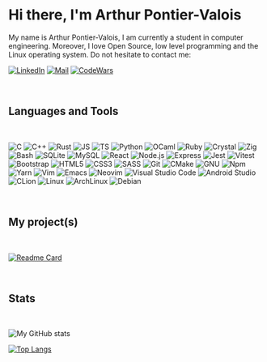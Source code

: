 # Hi there, I'm Arthur Pontier-Valois

My name is Arthur Pontier-Valois, I am currently a student in computer engineering. Moreover, I love Open Source, low level programming and the Linux operating system. Do not hesitate to contact me:

<a href="https://www.linkedin.com/in/arthur-pontier-valois-380983251/">![LinkedIn](https://img.shields.io/badge/-ArthurPV-d7ddd9?color=282d39&label=%20&logo=LinkedIn&logoColor=d7ddd9&style=for-the-badge)</a>
<a href="mailto:arthurpontiervalois@gmail.com">
![Mail](https://img.shields.io/badge/-ArthurPV-d7ddd9?color=282d39&label=%20&logo=GMail&logoColor=d7ddd9&style=for-the-badge)</a>
<a href="https://www.codewars.com/users/ArthurPV">![CodeWars](https://img.shields.io/badge/-ArthurPV-d7ddd9?color=282d39&label=%20&logo=CodeWars&logoColor=d7ddd9&style=for-the-badge)</a>

<br />

## Languages and Tools

<br />

![C](https://img.shields.io/badge/---?color=282d39&label=%20&logo=c&logoColor=d7ddd9&style=for-the-badge)
![C++](https://img.shields.io/badge/---?color=282d39&label=%20&logo=cplusplus&logoColor=d7ddd9&style=for-the-badge)
![Rust](https://img.shields.io/badge/---?color=282d39&label=%20&logo=rust&logoColor=d7ddd9&style=for-the-badge)
![JS](https://img.shields.io/badge/---?color=282d39&label=%20&logo=JavaScript&logoColor=d7ddd9&style=for-the-badge)
![TS](https://img.shields.io/badge/---?color=282d39&label=%20&logo=TypeScript&logoColor=d7ddd9&style=for-the-badge)
![Python](https://img.shields.io/badge/---?color=282d39&label=%20&logo=Python&logoColor=d7ddd9&style=for-the-badge)
![OCaml](https://img.shields.io/badge/---?color=282d39&label=%20&logo=OCaml&logoColor=d7ddd9&style=for-the-badge)
![Ruby](https://img.shields.io/badge/---?color=282d39&label=%20&logo=ruby&logoColor=d7ddd9&style=for-the-badge)
![Crystal](https://img.shields.io/badge/---?color=282d39&label=%20&logo=crystal&logoColor=d7ddd9&style=for-the-badge)
![Zig](https://img.shields.io/badge/---?color=282d39&label=%20&logo=Zig&logoColor=d7ddd9&style=for-the-badge)
![Bash](https://img.shields.io/badge/---?color=282d39&label=%20&logo=GNUBash&logoColor=d7ddd9&style=for-the-badge)
![SQLite](https://img.shields.io/badge/---?color=282d39&label=%20&logo=SQLite&logoColor=d7ddd9&style=for-the-badge)
![MySQL](https://img.shields.io/badge/---?color=282d39&label=%20&logo=MySQL&logoColor=d7ddd9&style=for-the-badge)
![React](https://img.shields.io/badge/---?color=282d39&label=%20&logo=React&logoColor=d7ddd9&style=for-the-badge)
![Node.js](https://img.shields.io/badge/---?color=282d39&label=%20&logo=Node.js&logoColor=d7ddd9&style=for-the-badge)
![Express](https://img.shields.io/badge/---?color=282d39&label=%20&logo=Express&logoColor=d7ddd9&style=for-the-badge)
![Jest](https://img.shields.io/badge/---?color=282d39&label=%20&logo=Jest&logoColor=d7ddd9&style=for-the-badge)
![Vitest](https://img.shields.io/badge/---?color=282d39&label=%20&logo=Vitest&logoColor=d7ddd9&style=for-the-badge)
![Bootstrap](https://img.shields.io/badge/---?color=282d39&label=%20&logo=Bootstrap&logoColor=d7ddd9&style=for-the-badge)
![HTML5](https://img.shields.io/badge/---?color=282d39&label=%20&logo=HTML5&logoColor=d7ddd9&style=for-the-badge)
![CSS3](https://img.shields.io/badge/---?color=282d39&label=%20&logo=CSS3&logoColor=d7ddd9&style=for-the-badge)
![SASS](https://img.shields.io/badge/---?color=282d39&label=%20&logo=SASS&logoColor=d7ddd9&style=for-the-badge)
![Git](https://img.shields.io/badge/---?color=282d39&label=%20&logo=Git&logoColor=d7ddd9&style=for-the-badge)
![CMake](https://img.shields.io/badge/---?color=282d39&label=%20&logo=CMake&logoColor=d7ddd9&style=for-the-badge)
![GNU](https://img.shields.io/badge/---?color=282d39&label=%20&logo=GNU&logoColor=d7ddd9&style=for-the-badge)
![Npm](https://img.shields.io/badge/---?color=282d39&label=%20&logo=Npm&logoColor=d7ddd9&style=for-the-badge)
![Yarn](https://img.shields.io/badge/---?color=282d39&label=%20&logo=Yarn&logoColor=d7ddd9&style=for-the-badge)
![Vim](https://img.shields.io/badge/---?color=282d39&label=%20&logo=Vim&logoColor=d7ddd9&style=for-the-badge)
![Emacs](https://img.shields.io/badge/---?color=282d39&label=%20&logo=GNUEmacs&logoColor=d7ddd9&style=for-the-badge)
![Neovim](https://img.shields.io/badge/---?color=282d39&label=%20&logo=Neovim&logoColor=d7ddd9&style=for-the-badge)
![Visual Studio Code](https://img.shields.io/badge/---?color=282d39&label=%20&logo=VisualStudioCode&logoColor=d7ddd9&style=for-the-badge)
![Android Studio](https://img.shields.io/badge/---?color=282d39&label=%20&logo=AndroidStudio&logoColor=d7ddd9&style=for-the-badge)
![CLion](https://img.shields.io/badge/---?color=282d39&label=%20&logo=CLion&logoColor=d7ddd9&style=for-the-badge)
![Linux](https://img.shields.io/badge/---?color=282d39&label=%20&logo=Linux&logoColor=d7ddd9&style=for-the-badge)
![ArchLinux](https://img.shields.io/badge/---?color=282d39&label=%20&logo=ArchLinux&logoColor=d7ddd9&style=for-the-badge)
![Debian](https://img.shields.io/badge/---?color=282d39&label=%20&logo=Debian&logoColor=d7ddd9&style=for-the-badge)

<br>

## My project(s)

<br>

[![Readme Card](https://github-readme-stats.vercel.app/api/pin/?username=ArthurPV&repo=lily&show_icons=true&title_color=d7ddd9&text_color=d7ddd9&icon_color=d7ddd9&border_color=282d39&bg_color=282d39&hide_border=true&border_radius=10)](https://github.com/anuraghazra/github-readme-stats)

<br>

## Stats

<br>

![My GitHub stats](https://github-readme-stats.vercel.app/api?username=ArthurPV&show_icons=true&title_color=d7ddd9&text_color=d7ddd9&icon_color=d7ddd9&border_color=282d39&bg_color=282d39&hide_border=true&border_radius=10)

[![Top Langs](https://github-readme-stats.vercel.app/api/top-langs/?username=ArthurPV&hide_progress=false&layout=compact&show_icons=true&title_color=d7ddd9&text_color=d7ddd9&icon_color=d7ddd9&border_color=282d39&bg_color=282d39&hide_border=true&border_radius=10)](https://github.com/anuraghazra/github-readme-stats)